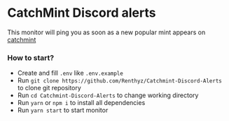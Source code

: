 # CatchMint Discord alerts
This monitor will ping you as soon as a new popular mint appears on [catchmint](https://catchmint.xyz/)

### How to start?
- Create and fill `.env` like `.env.example`
- Run `git clone https://github.com/Renthyz/Catchmint-Discord-Alerts` to clone git repository
- Run `cd Catchmint-Discord-Alerts` to change working directory
- Run `yarn` or `npm i` to install all dependencies
- Run `yarn start` to start monitor
